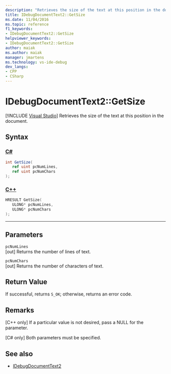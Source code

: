 ```yaml
---
description: "Retrieves the size of the text at this position in the document."
title: IDebugDocumentText2::GetSize
ms.date: 11/04/2016
ms.topic: reference
f1_keywords:
- IDebugDocumentText2::GetSize
helpviewer_keywords:
- IDebugDocumentText2::GetSize
author: maiak
ms.author: maiak
manager: jmartens
ms.technology: vs-ide-debug
dev_langs:
- CPP
- CSharp
---
```

# IDebugDocumentText2::GetSize

 [!INCLUDE [Visual Studio](~/includes/applies-to-version/vs-windows-only.md)]
Retrieves the size of the text at this position in the document.

## Syntax

### [C#](#tab/csharp)
```csharp
int GetSize( 
   ref uint pcNumLines,
   ref uint pcNumChars
);
```
### [C++](#tab/cpp)
```cpp
HRESULT GetSize( 
   ULONG* pcNumLines,
   ULONG* pcNumChars
);
```
---

## Parameters
`pcNumLines`\
[out] Returns the number of lines of text.

`pcNumChars`\
[out] Returns the number of characters of text.

## Return Value
 If successful, returns `S_OK`; otherwise, returns an error code.

## Remarks

 [C++ only] If a particular value is not desired, pass a NULL for the parameter.

 [C# only] Both parameters must be specified.

## See also
- [IDebugDocumentText2](../../../extensibility/debugger/reference/idebugdocumenttext2.md)
